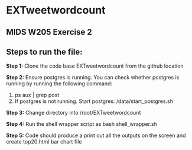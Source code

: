# EXTweetwordcount

## MIDS W205 Exercise 2

## Steps to run the file:

**Step 1:** Clone the code base EXTweetwordcount from the github location

**Step 2:** Ensure postgres is running. You can check whether postgres is running by running the following command:  
  1. ps aux | grep post   
  2. If postgres is not running. Start postgres: /data/start_postgres.sh

**Step 3:** Change directory into /root/EXTweetwordcount

**Step 4:** Run the shell wrapper script as bash shell_wrapper.sh

**Step 5:** Code should produce a print out all the outputs on the screen and create top20.html bar chart file
